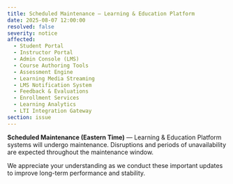 ```yaml
---
title: Scheduled Maintenance — Learning & Education Platform
date: 2025-08-07 12:00:00
resolved: false
severity: notice
affected:
  - Student Portal
  - Instructor Portal
  - Admin Console (LMS)
  - Course Authoring Tools
  - Assessment Engine
  - Learning Media Streaming
  - LMS Notification System
  - Feedback & Evaluations
  - Enrollment Services
  - Learning Analytics
  - LTI Integration Gateway
section: issue
---
```


**Scheduled Maintenance (Eastern Time)** — Learning & Education Platform systems will undergo maintenance. Disruptions and periods of unavailability are expected throughout the maintenance window.

We appreciate your understanding as we conduct these important updates to improve long-term performance and stability.
